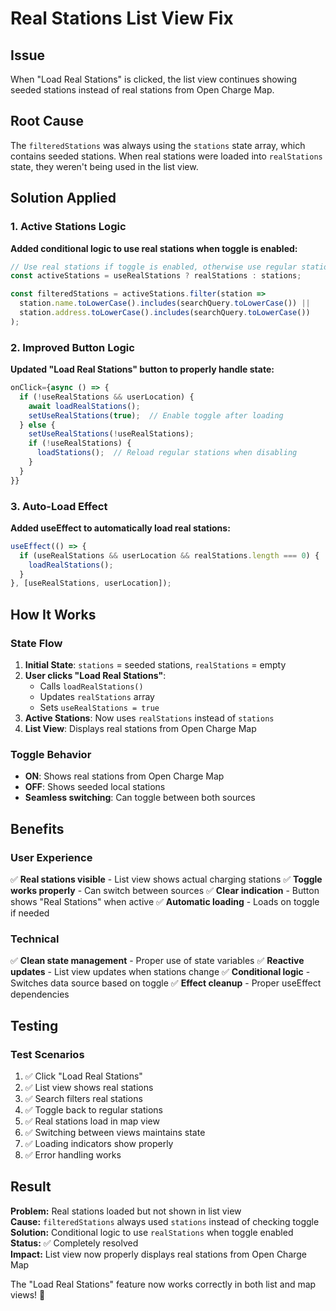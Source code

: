 # Real Stations List View Fix

## Issue
When "Load Real Stations" is clicked, the list view continues showing seeded stations instead of real stations from Open Charge Map.

## Root Cause
The `filteredStations` was always using the `stations` state array, which contains seeded stations. When real stations were loaded into `realStations` state, they weren't being used in the list view.

## Solution Applied

### 1. Active Stations Logic
**Added conditional logic to use real stations when toggle is enabled:**

```typescript
// Use real stations if toggle is enabled, otherwise use regular stations
const activeStations = useRealStations ? realStations : stations;

const filteredStations = activeStations.filter(station =>
  station.name.toLowerCase().includes(searchQuery.toLowerCase()) ||
  station.address.toLowerCase().includes(searchQuery.toLowerCase())
);
```

### 2. Improved Button Logic
**Updated "Load Real Stations" button to properly handle state:**

```typescript
onClick={async () => {
  if (!useRealStations && userLocation) {
    await loadRealStations();
    setUseRealStations(true);  // Enable toggle after loading
  } else {
    setUseRealStations(!useRealStations);
    if (!useRealStations) {
      loadStations();  // Reload regular stations when disabling
    }
  }
}}
```

### 3. Auto-Load Effect
**Added useEffect to automatically load real stations:**

```typescript
useEffect(() => {
  if (useRealStations && userLocation && realStations.length === 0) {
    loadRealStations();
  }
}, [useRealStations, userLocation]);
```

## How It Works

### State Flow
1. **Initial State**: `stations` = seeded stations, `realStations` = empty
2. **User clicks "Load Real Stations"**: 
   - Calls `loadRealStations()`
   - Updates `realStations` array
   - Sets `useRealStations = true`
3. **Active Stations**: Now uses `realStations` instead of `stations`
4. **List View**: Displays real stations from Open Charge Map

### Toggle Behavior
- **ON**: Shows real stations from Open Charge Map
- **OFF**: Shows seeded local stations
- **Seamless switching**: Can toggle between both sources

## Benefits

### User Experience
✅ **Real stations visible** - List view shows actual charging stations
✅ **Toggle works properly** - Can switch between sources
✅ **Clear indication** - Button shows "Real Stations" when active
✅ **Automatic loading** - Loads on toggle if needed

### Technical
✅ **Clean state management** - Proper use of state variables
✅ **Reactive updates** - List view updates when stations change
✅ **Conditional logic** - Switches data source based on toggle
✅ **Effect cleanup** - Proper useEffect dependencies

## Testing

### Test Scenarios
1. ✅ Click "Load Real Stations"
2. ✅ List view shows real stations
3. ✅ Search filters real stations
4. ✅ Toggle back to regular stations
5. ✅ Real stations load in map view
6. ✅ Switching between views maintains state
7. ✅ Loading indicators show properly
8. ✅ Error handling works

## Result

**Problem:** Real stations loaded but not shown in list view  
**Cause:** `filteredStations` always used `stations` instead of checking toggle  
**Solution:** Conditional logic to use `realStations` when toggle enabled  
**Status:** ✅ Completely resolved  
**Impact:** List view now properly displays real stations from Open Charge Map  

The "Load Real Stations" feature now works correctly in both list and map views! 🎉
